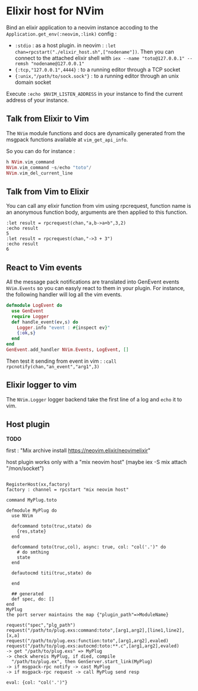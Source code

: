 Elixir host for NVim
======================

Bind an elixir application to a neovim instance accoding to the `Application.get_env(:neovim,:link)` config :

- `:stdio` : as a host plugin.  in neovim : `:let chan=rpcstart("./elixir_host.sh",["nodename"])`. Then you
  can connect to the attached elixir shell with `iex --name "toto@127.0.0.1" --remsh "nodename@127.0.0.1"`
- `{:tcp,"127.0.0.1",4444}` : to a running editor through a TCP socket
- `{:unix,"/path/to/sock.sock"}` : to a running editor through an unix domain socket

Execute `:echo $NVIM_LISTEN_ADDRESS` in your instance to find the current address of your instance.

## Talk from Elixir to Vim ##

The `NVim` module functions and docs are dynamically generated from the
msgpack functions available at `vim_get_api_info`.

So you can do for instance : 

```elixir
h NVim.vim_command
NVim.vim_command ~s/echo "toto"/
NVim.vim_del_current_line
```

## Talk from Vim to Elixir ##

You can call any elixir function from vim using rpcrequest, function
name is an anonymous function body, arguments are then applied to
this function. 

```
:let result = rpcrequest(chan,"a,b->a+b",3,2)
:echo result
5
:let result = rpcrequest(chan,"->3 + 3")
:echo result
6
```

## React to Vim events ##

All the message pack notifications are translated into GenEvent events
`NVim.Events` so you can easyly react to them in your plugin. For instance,
the following handler will log all the vim events.

```elixir
defmodule LogEvent do 
  use GenEvent
  require Logger
  def handle_event(ev,s) do
    Logger.info "event : #{inspect ev}"
    {:ok,s}
  end
end
GenEvent.add_handler NVim.Events, LogEvent, []
```

Then test it sending from event in vim : `:call rpcnotify(chan,"an_event","arg1",3)`

## Elixir logger to vim ##

The `NVim.Logger` logger backend take the first line of a log and `echo` it
to vim.

## Host plugin ##

**TODO**

first : "Mix archive install https://neovim.elixir/neovimelixir"

host plugin works only with a "mix neovim host"
(maybe iex -S mix attach "/mon/socket")

```

RegisterHost(xx,factory)
factory : channel = rpcstart "mix neovim host"

command MyPlug.toto

defmodule MyPlug do
  use NVim
  
  defcommand toto(truc,state) do
    {res,state} 
  end

  defcommand toto(truc,col), async: true, col: "col('.')" do
    # do smthing
    state
  end

  defautocmd titi(truc,state) do

  end

  ## generated
  def spec, do: []
end
MyPlug
the port server maintains the map {"plugin_path"=>ModuleName}

request("spec","plg_path")
request("/path/to/plug.exs:command:toto",[arg1,arg2],[line1,line2],[x,a]
request("/path/to/plug.exs:function:toto",[arg1,arg2],evaled)
request("/path/to/plug.exs:autocmd:toto:**.c",[arg1,arg2],evaled)
-> get "/path/to/plug.exs" => MyPlug
-> check whereis MyPlug, if died, compile
  "/path/to/plug.ex", then GenServer.start_link(MyPlug)
-> if msgpack-rpc notify -> cast MyPlug
-> if msgpack-rpc request -> call MyPlug send resp

eval: {col: "col('.')"}
```

